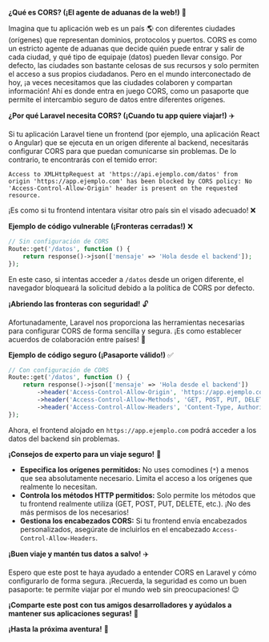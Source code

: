 **¿Qué es CORS? (¡El agente de aduanas de la web!)** 🛂

Imagina que tu aplicación web es un país 🌎 con diferentes ciudades (orígenes) que representan dominios, protocolos y puertos. CORS es como un estricto agente de aduanas que decide quién puede entrar y salir de cada ciudad, y qué tipo de equipaje (datos) pueden llevar consigo. Por defecto, las ciudades son bastante celosas de sus recursos y solo permiten el acceso a sus propios ciudadanos. Pero en el mundo interconectado de hoy, ¡a veces necesitamos que las ciudades colaboren y compartan información! Ahí es donde entra en juego CORS, como un pasaporte que permite el intercambio seguro de datos entre diferentes orígenes.

**¿Por qué Laravel necesita CORS? (¡Cuando tu app quiere viajar!)** ✈️

Si tu aplicación Laravel tiene un frontend (por ejemplo, una aplicación React o Angular) que se ejecuta en un origen diferente al backend, necesitarás configurar CORS para que puedan comunicarse sin problemas. De lo contrario, te encontrarás con el temido error:

```
Access to XMLHttpRequest at 'https://api.ejemplo.com/datos' from origin 'https://app.ejemplo.com' has been blocked by CORS policy: No 'Access-Control-Allow-Origin' header is present on the requested resource.
```

¡Es como si tu frontend intentara visitar otro país sin el visado adecuado! ❌

**Ejemplo de código vulnerable (¡Fronteras cerradas!)** ❌

```php
// Sin configuración de CORS
Route::get('/datos', function () {
    return response()->json(['mensaje' => 'Hola desde el backend']);
});
```

En este caso, si intentas acceder a `/datos` desde un origen diferente, el navegador bloqueará la solicitud debido a la política de CORS por defecto.

**¡Abriendo las fronteras con seguridad!** 🔓

Afortunadamente, Laravel nos proporciona las herramientas necesarias para configurar CORS de forma sencilla y segura. ¡Es como establecer acuerdos de colaboración entre países! 🤝

**Ejemplo de código seguro (¡Pasaporte válido!)** ✅

```php
// Con configuración de CORS
Route::get('/datos', function () {
    return response()->json(['mensaje' => 'Hola desde el backend'])
        ->header('Access-Control-Allow-Origin', 'https://app.ejemplo.com') // Permite el origen específico
        ->header('Access-Control-Allow-Methods', 'GET, POST, PUT, DELETE, OPTIONS') // Permite los métodos necesarios
        ->header('Access-Control-Allow-Headers', 'Content-Type, Authorization'); // Permite los encabezados necesarios
});
```

Ahora, el frontend alojado en `https://app.ejemplo.com` podrá acceder a los datos del backend sin problemas.

**¡Consejos de experto para un viaje seguro!** 🧳

* **Especifica los orígenes permitidos:** No uses comodines (`*`) a menos que sea absolutamente necesario. Limita el acceso a los orígenes que realmente lo necesitan.
* **Controla los métodos HTTP permitidos:** Solo permite los métodos que tu frontend realmente utiliza (GET, POST, PUT, DELETE, etc.). ¡No des más permisos de los necesarios!
* **Gestiona los encabezados CORS:** Si tu frontend envía encabezados personalizados, asegúrate de incluirlos en el encabezado `Access-Control-Allow-Headers`.

**¡Buen viaje y mantén tus datos a salvo!** ✈️

Espero que este post te haya ayudado a entender CORS en Laravel y cómo configurarlo de forma segura. ¡Recuerda, la seguridad es como un buen pasaporte: te permite viajar por el mundo web sin preocupaciones! 😉

**¡Comparte este post con tus amigos desarrolladores y ayúdalos a mantener sus aplicaciones seguras!** 📢

**¡Hasta la próxima aventura!** 👋
